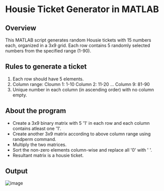 # Housie Ticket Generator in MATLAB
## Overview
This MATLAB script generates random Housie tickets with 15 numbers each, organized in a 3x9 grid. Each row contains 5 randomly selected numbers from the specified range (1-90).
## Rules to generate a ticket
1. Each row should have 5 elements.
2. Column range:
     Cloumn 1: 1-10
     Column 2: 11-20
     ...
     Column 9: 81-90
3. Unique number in each column (in ascending order) with no column empty.
## About the program
* Create a 3x9 binary matrix with 5 '1' in each row and each column contains atleast one '1'.
* Create another 3x9 matrix according to above column range using randperm command.
* Multiply the two matrices.
* Sort the non-zero elements column-wise and replace all '0' with ' '.
* Resultant matrix is a housie ticket.
## Output
![image](https://github.com/anushkachintawar/Anushka_HousieTicket/assets/116649480/e0afe99d-c0b1-4a23-ab0c-e6c1f9a0735d)
